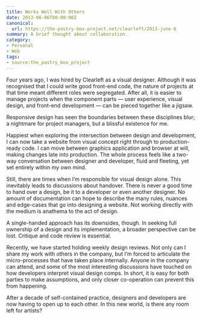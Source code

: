 ```yaml
---
title: Works Well With Others
date: 2013-06-06T00:00:00Z
canonical:
  url: https://the-pastry-box-project.net/clearleft/2013-june-6
summary: A brief thought about collaboration.
category:
- Personal
- Web
tags:
- source:the_pastry_box_project
---
```

Four years ago, I was hired by Clearleft as a visual designer. Although it was recognised that I could write good front-end code, the nature of projects at that time meant different roles were segregated. After all, it is easier to manage projects when the component parts — user experience, visual design, and front-end development — can be pieced together like a jigsaw.

Responsive design has seen the boundaries between these disciplines blur; a nightmare for project managers, but a blissful existence for me.

Happiest when exploring the intersection between design and development, I can now take a website from visual concept right through to production-ready code. I can move between graphics application and browser at will, making changes late into production. The whole process feels like a two-way conversation between designer and developer, fluid and fleeting, yet set entirely within my own mind.

Still, there are times when I’m responsible for visual design alone. This inevitably leads to discussions about handover. There is never a good time to hand over a design, be it to a developer or even another designer. No amount of documentation can hope to describe the many rules, nuances and edge-cases that go into designing a website. Not working directly with the medium is anathema to the act of design.

A single-handed approach has its downsides, though. In seeking full ownership of a design and its implementation, a broader perspective can be lost. Critique and code review is essential.

Recently, we have started holding weekly design reviews. Not only can I share my work with others in the company, but I’m forced to articulate the micro-processes that have taken place internally. Anyone in the company can attend, and some of the most interesting discussions have touched on how developers interpret visual design comps. In short, it is easy for both parties to make assumptions, and only closer co-operation can prevent this from happening.

After a decade of self-contained practice, designers and developers are now having to open up to each other. In this new world, is there any room left for artists?
